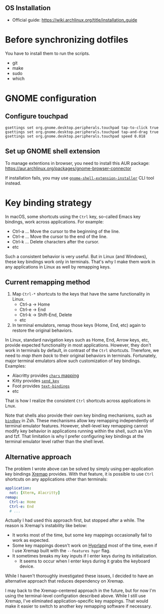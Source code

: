 ## OS Installation

- Official guide: <https://wiki.archlinux.org/title/installation_guide>

# Before synchronizing dotfiles

You have to install them to run the scripts.

- git
- make
- sudo
- which

# GNOME configuration

## Configure touchpad

```
gsettings set org.gnome.desktop.peripherals.touchpad tap-to-click true
gsettings set org.gnome.desktop.peripherals.touchpad tap-and-drag true
gsettings set org.gnome.desktop.peripherals.touchpad speed 0.018
```

## Set up GNOME shell extension

To manage extentions in browser, you need to install this AUR package:
<https://aur.archlinux.org/packages/gnome-browser-connector>

If installation fails, you may use [`gnome-shell-extension-installer`][0] CLI tool instead.

[0]: github.com/brunelli/gnome-shell-extension-installer

# Key binding strategy

In macOS, some shortcuts using the `Ctrl` key, so-called Emacs key bindings, work across applications.
For example:

- Ctrl-a ... Move the cursor to the beginning of the line.
- Ctrl-e ... Move the cursor to the end of the line.
- Ctrl-k ... Delete characters after the cursor.
- etc

Such a consistent behavior is very useful. But in Linux (and Windows), these key bindings work only in terminals.
That's why I make them work in any applications in Linux as well by remapping keys.

## Current remapping method

1. Map `Ctrl-*` shortcuts to the keys that have the same functionality in Linux.
    - Ctrl-a -> Home
    - Ctrl-e -> End
    - Ctrl-k -> Shift-End, Delete
    - etc
1. In terminal emulators, remap those keys (Home, End, etc) again to restore the original behaviors.

In Linux, standard navigation keys such as Home, End, Arrow keys, etc, provide expected functionality in most applications.
However, they don't work in terminals by default, in contrast of the `Ctrl` shortcuts.
Therefore, we need to _map them back_ to their original behaviors in terminals.
Fortunately, major terminal emulators allow such customization of key bindings. Examples:

- Alacritty provides [`chars` mapping](<https://alacritty.org/config-alacritty.html#keyboard>)
- Kitty provides [`send_key`](<https://sw.kovidgoyal.net/kitty/actions/#action-send_key>)
- Foot provides [`text-bindings`](<https://codeberg.org/dnkl/foot/src/commit/42f78b7f9c755d5fa7e04f0cbbbf88c58dabd44d/foot.ini#L240>)
- etc

That is how I realize the consistent `Ctrl` shortcuts across applications in Lnux.

Note that shells also provide their own key binding mechanisms, such as [`bindkey`](https://linux.die.net/man/1/zshzle) in Zsh.
These mechanisms allow key remapping independently of terminal emulator features.
However, shell-level key remapping cannot modify key behavior in applications running within the shell, such as Vim and fzf.
That limitation is why I prefer configuring key bindings at the terminal emulator level rather than the shell level.

## Alternative approach

The problem I wrote above can be solved by simply using per-application key bindings [Xremap] provides.
With that feature, it is possible to use `Ctrl` shortcuts on any applications other than terminals:

[Xremap]: https://github.com/xremap/xremap

```yml
application:
  not: [Xterm, Alacritty]
remap:
  Ctrl-a: Home
  Ctrl-e: End
  # ...
```

Actually I had used this approach first, but stopped after a while. The reason is Xremap's instability like below:

- It works most of the time, but some key mappings occasionally fail to work as expected.
- Some key mappings doesn't work on [Hyprland] most of the time, even if I use Xremap built with the `--features hypr` flag.
- It sometimes breaks my key inputs if I enter keys during its initialization.
    - It seems to occur when I enter keys during it grabs the keyboard device.

[Hyprland]: https://hyprland.org/

While I haven't thoroughly investigated these issues,
I decided to have an alternative approach that reduces dependency on Xremap.

I may back to the Xremap-centered approach in the future, but for now I'm using the terminal-level configration described above.
While I still use Xremap, I've eliminated application-specific key mappings.
That would make it easier to switch to another key remapping software if necessary.
